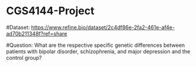 # CGS4144-Project

#Dataset: https://www.refine.bio/dataset/2c4df86e-2fa2-461e-af4e-ad70b211348f?ref=share

#Question: What are the respective specific genetic differences between patients with bipolar disorder, schizophrenia, and major depression and the control group?
